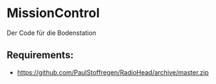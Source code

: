 # MissionControl
Der Code für die Bodenstation

## Requirements:
* https://github.com/PaulStoffregen/RadioHead/archive/master.zip